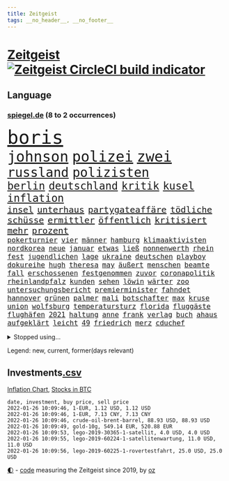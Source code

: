 ```yaml
---
title: Zeitgeist
tags: __no_header__, __no_footer__
---
```


# [Zeitgeist](https://oliz.io/zeitgeist/) [![Zeitgeist CircleCI build indicator](https://circleci.com/gh/ooz/zeitgeist.svg?style=shield)](https://circleci.com/gh/ooz/zeitgeist)

## Language

<h3><a href="https://www.spiegel.de" target="_blank">spiegel.de</a> (8 to 2 occurrences)</h3>
<p style="font-family:monospace">
<span style="font-size:32pt"><a href="news_links.html#boris" class="current">boris</a></span>
<br>
<span style="font-size:25pt"><a href="news_links.html#johnson" class="current">johnson</a></span>
<span style="font-size:25pt"><a href="news_links.html#polizei" class="current">polizei</a></span>
<span style="font-size:25pt"><a href="news_links.html#zwei" class="current">zwei</a></span>
<br>
<span style="font-size:22pt"><a href="news_links.html#russland" class="current">russland</a></span>
<span style="font-size:22pt"><a href="news_links.html#polizisten" class="current">polizisten</a></span>
<br>
<span style="font-size:18pt"><a href="news_links.html#berlin" class="current">berlin</a></span>
<span style="font-size:18pt"><a href="news_links.html#deutschland" class="current">deutschland</a></span>
<span style="font-size:18pt"><a href="news_links.html#kritik" class="current">kritik</a></span>
<span style="font-size:18pt"><a href="news_links.html#kusel" class="new">kusel</a></span>
<span style="font-size:18pt"><a href="news_links.html#inflation" class="current">inflation</a></span>
<br>
<span style="font-size:15pt"><a href="news_links.html#insel" class="current">insel</a></span>
<span style="font-size:15pt"><a href="news_links.html#unterhaus" class="current">unterhaus</a></span>
<span style="font-size:15pt"><a href="news_links.html#partygateaffäre" class="new">partygateaffäre</a></span>
<span style="font-size:15pt"><a href="news_links.html#tödliche" class="current">tödliche</a></span>
<span style="font-size:15pt"><a href="news_links.html#schüsse" class="current">schüsse</a></span>
<span style="font-size:15pt"><a href="news_links.html#ermittler" class="current">ermittler</a></span>
<span style="font-size:15pt"><a href="news_links.html#öffentlich" class="current">öffentlich</a></span>
<span style="font-size:15pt"><a href="news_links.html#kritisiert" class="current">kritisiert</a></span>
<span style="font-size:15pt"><a href="news_links.html#mehr" class="current">mehr</a></span>
<span style="font-size:15pt"><a href="news_links.html#prozent" class="current">prozent</a></span>
<br>
<span style="font-size:12pt"><a href="news_links.html#pokerturnier" class="new">pokerturnier</a></span>
<span style="font-size:12pt"><a href="news_links.html#vier" class="current">vier</a></span>
<span style="font-size:12pt"><a href="news_links.html#männer" class="current">männer</a></span>
<span style="font-size:12pt"><a href="news_links.html#hamburg" class="current">hamburg</a></span>
<span style="font-size:12pt"><a href="news_links.html#klimaaktivisten" class="current">klimaaktivisten</a></span>
<span style="font-size:12pt"><a href="news_links.html#nordkorea" class="current">nordkorea</a></span>
<span style="font-size:12pt"><a href="news_links.html#neue" class="current">neue</a></span>
<span style="font-size:12pt"><a href="news_links.html#januar" class="current">januar</a></span>
<span style="font-size:12pt"><a href="news_links.html#etwas" class="current">etwas</a></span>
<span style="font-size:12pt"><a href="news_links.html#ließ" class="current">ließ</a></span>
<span style="font-size:12pt"><a href="news_links.html#nonnenwerth" class="new">nonnenwerth</a></span>
<span style="font-size:12pt"><a href="news_links.html#rhein" class="current">rhein</a></span>
<span style="font-size:12pt"><a href="news_links.html#fest" class="current">fest</a></span>
<span style="font-size:12pt"><a href="news_links.html#jugendlichen" class="current">jugendlichen</a></span>
<span style="font-size:12pt"><a href="news_links.html#lage" class="current">lage</a></span>
<span style="font-size:12pt"><a href="news_links.html#ukraine" class="current">ukraine</a></span>
<span style="font-size:12pt"><a href="news_links.html#deutschen" class="current">deutschen</a></span>
<span style="font-size:12pt"><a href="news_links.html#playboy" class="new">playboy</a></span>
<span style="font-size:12pt"><a href="news_links.html#dokureihe" class="current">dokureihe</a></span>
<span style="font-size:12pt"><a href="news_links.html#hugh" class="new">hugh</a></span>
<span style="font-size:12pt"><a href="news_links.html#theresa" class="new">theresa</a></span>
<span style="font-size:12pt"><a href="news_links.html#may" class="current">may</a></span>
<span style="font-size:12pt"><a href="news_links.html#äußert" class="current">äußert</a></span>
<span style="font-size:12pt"><a href="news_links.html#menschen" class="current">menschen</a></span>
<span style="font-size:12pt"><a href="news_links.html#beamte" class="current">beamte</a></span>
<span style="font-size:12pt"><a href="news_links.html#fall" class="current">fall</a></span>
<span style="font-size:12pt"><a href="news_links.html#erschossenen" class="current">erschossenen</a></span>
<span style="font-size:12pt"><a href="news_links.html#festgenommen" class="current">festgenommen</a></span>
<span style="font-size:12pt"><a href="news_links.html#zuvor" class="current">zuvor</a></span>
<span style="font-size:12pt"><a href="news_links.html#coronapolitik" class="current">coronapolitik</a></span>
<span style="font-size:12pt"><a href="news_links.html#rheinlandpfalz" class="current">rheinlandpfalz</a></span>
<span style="font-size:12pt"><a href="news_links.html#kunden" class="current">kunden</a></span>
<span style="font-size:12pt"><a href="news_links.html#sehen" class="current">sehen</a></span>
<span style="font-size:12pt"><a href="news_links.html#löwin" class="new">löwin</a></span>
<span style="font-size:12pt"><a href="news_links.html#wärter" class="current">wärter</a></span>
<span style="font-size:12pt"><a href="news_links.html#zoo" class="current">zoo</a></span>
<span style="font-size:12pt"><a href="news_links.html#untersuchungsbericht" class="new">untersuchungsbericht</a></span>
<span style="font-size:12pt"><a href="news_links.html#premierminister" class="current">premierminister</a></span>
<span style="font-size:12pt"><a href="news_links.html#fahndet" class="current">fahndet</a></span>
<span style="font-size:12pt"><a href="news_links.html#hannover" class="current">hannover</a></span>
<span style="font-size:12pt"><a href="news_links.html#grünen" class="current">grünen</a></span>
<span style="font-size:12pt"><a href="news_links.html#palmer" class="current">palmer</a></span>
<span style="font-size:12pt"><a href="news_links.html#mali" class="current">mali</a></span>
<span style="font-size:12pt"><a href="news_links.html#botschafter" class="current">botschafter</a></span>
<span style="font-size:12pt"><a href="news_links.html#max" class="current">max</a></span>
<span style="font-size:12pt"><a href="news_links.html#kruse" class="new">kruse</a></span>
<span style="font-size:12pt"><a href="news_links.html#union" class="current">union</a></span>
<span style="font-size:12pt"><a href="news_links.html#wolfsburg" class="current">wolfsburg</a></span>
<span style="font-size:12pt"><a href="news_links.html#temperatursturz" class="new">temperatursturz</a></span>
<span style="font-size:12pt"><a href="news_links.html#florida" class="current">florida</a></span>
<span style="font-size:12pt"><a href="news_links.html#fluggäste" class="current">fluggäste</a></span>
<span style="font-size:12pt"><a href="news_links.html#flughäfen" class="new">flughäfen</a></span>
<span style="font-size:12pt"><a href="news_links.html#2021" class="current">2021</a></span>
<span style="font-size:12pt"><a href="news_links.html#haltung" class="current">haltung</a></span>
<span style="font-size:12pt"><a href="news_links.html#anne" class="current">anne</a></span>
<span style="font-size:12pt"><a href="news_links.html#frank" class="current">frank</a></span>
<span style="font-size:12pt"><a href="news_links.html#verlag" class="current">verlag</a></span>
<span style="font-size:12pt"><a href="news_links.html#buch" class="current">buch</a></span>
<span style="font-size:12pt"><a href="news_links.html#ahaus" class="new">ahaus</a></span>
<span style="font-size:12pt"><a href="news_links.html#aufgeklärt" class="current">aufgeklärt</a></span>
<span style="font-size:12pt"><a href="news_links.html#leicht" class="current">leicht</a></span>
<span style="font-size:12pt"><a href="news_links.html#49" class="current">49</a></span>
<span style="font-size:12pt"><a href="news_links.html#friedrich" class="current">friedrich</a></span>
<span style="font-size:12pt"><a href="news_links.html#merz" class="current">merz</a></span>
<span style="font-size:12pt"><a href="news_links.html#cduchef" class="current">cduchef</a></span>
</p>
<details>
<summary>Stopped using...</summary>
<p class="former" style="font-size:12pt">
flüchtlinge(467) aufeinander(466) lukaschenko(466) wein(466) erfahrung(465) korruption(465) normal(465) 150(464) april(464) erstaunlich(464) geschlagen(464) pause(464) philippinen(464) stimmt(464) vorstand(464) berichterstattung(463) ermöglicht(463) jan(463) software(463) verstöße(463) ziemlich(463) zuversicht(463) 16jährige(462) coronaimpfstoffe(462) demonstration(462) gewaltsam(462) intensivbetten(462) lastwagen(462) rettungsschiff(462) verpflichtet(462) ausgezeichnet(461) begeistern(461) bielefeld(461) locken(461) mannes(461) missachtet(461) polizist(461) reisende(461) serien(461) spielraum(461) sprang(461) vergangene(461) vermehrt(461) verriet(461) zunehmend(461) 50000(460) ausländische(460) befand(460) bewertet(460) bot(460) braun(460) dietmar(460) finanzaufsicht(460) formel(460) humor(460) infizierten(460) jüdische(460) konzept(460) live(460) rechtsextremisten(460) schwierigen(460) teslachef(460) umdenken(460) verwirrung(460) zunehmende(460) appelliert(459) ber(459) bernd(459) beschimpft(459) bittere(459) blickt(459) day(459) gipfel(459) keller(459) kontrolliert(459) lisa(459) lohnt(459) stolz(459) suchte(459) wütend(459) beschäftigten(458) florian(458) frühen(458) guter(458) nahmen(458) regisseurin(458) schweigen(458) terrormiliz(458) unmöglich(458) verzögert(458) who(458) zuerst(458) 2015(457) angespannt(457) aufnehmen(457) bahnhof(457) dementiert(457) englische(457) geheimnis(457) massenhaft(457) merkels(457) oberste(457) reform(457) rest(457) stets(457) wahlsieg(457) wälder(457) öffnen(457) attila(456) aufklären(456) bremst(456) ehren(456) einziges(456) enthüllt(456) hildmann(456) ifoinstitut(456) klubs(456) kriminellen(456) moderna(456) razzien(456) souverän(456) stoppte(456) verbringen(456) verzweiflung(456) weltwirtschaft(456) abwehr(455) bußgeld(455) coronaschnelltests(455) doku(455) maßnahme(455) meint(455) minute(455) überreste(455) abstimmen(454) abzug(454) argumente(454) ausreichend(454) coach(454) durchsuchungen(454) ermöglichen(454) finanziell(454) häufen(454) mitternacht(454) schulze(454) themen(454) fernen(453) maximal(453) on(453) passen(453) passieren(453) philip(453) spanischen(453) unterzeichnet(453) öffentlichkeit(453) meist(452) trennung(452) umgehend(452) voraus(452) bloß(451) feiertagen(451) geräte(451) gestritten(451) medikamente(451) virologen(451) 65(450) dürfe(450) gesprengt(450) verbessert(450) zählen(450) bewegen(449) big(449) geflogen(449) grundlage(449) männliche(449) nahezu(449) claudia(448) juni(448) anzeichen(447) büro(447) gebe(447) gerechnet(447) oppositionelle(447) sehnsucht(447) sendung(447) vorgaben(447) aufgegeben(446) dfbelf(446) enge(446) erwarten(446) gespalten(446) half(446) inszeniert(446) sinn(446) einnahmen(445) verfassung(445) e(444) kommentare(444) krawallen(444) biontech(443) fortgesetzt(443) haftbefehl(443) tragödie(443) wahren(443) zimmer(443) abkehr(442) band(442) bob(442) herr(442) liefen(442) nah(442) schumacher(442) überschritten(441) führenden(440) mick(440) mission(440) dran(439) engpässe(439) erfolgreichsten(439) euaustritt(439) sydney(439) vorgegangen(439) duisburg(438) fußballwm(438) geöffnet(438) motor(438) fliegt(437) iphone(437) vorteile(437) panik(436) beitrag(435) erwachsene(435) fürth(435) samstagmorgen(435) aufhalten(434) bremsen(434) limit(434) papier(434) stimmten(434) top(434) bangt(433) helge(433) heutigen(433) unterm(433) vorgeführt(433) abstieg(432) anlegen(432) bartsch(432) erfährt(432) gefühl(432) verfügbar(432) fertig(430) mitarbeiterin(430) abhängig(429) apps(429) praxis(429) brasilianische(428) klöckner(428) landwirtschaft(428) coronaauflagen(427) gesetzliche(426) nirgendwo(426) claus(423) kleinkind(423) angewiesen(418) spiegelredakteur(418) rückblick(416) coronaimpfungen(415) reportage(414) geflohen(410) klarheit(409) engen(408) nächstes(407) schweine(401) 85(400) aktionen(400) bist(399) häuslicher(399) psychischen(399) lockern(398) regimes(397) schwimmen(397) zweck(397) quadratmeter(396) ausgemacht(394) erzieher(392) last(391) billiger(390) gesundheitsministers(389) stiko(378) dürre(375) kuba(375) nordosten(375) dankt(374) übers(366) impft(361) niederländer(360) schlaf(357) jagt(354) amazons(350) fuhren(347) autobauer(346) homeschooling(344) gemüse(342) oberhaupt(337) bekannter(333) v(328) verlusten(327) containerschiff(326) kleinstadt(322) sahra(319) wagenknecht(319) josef(315) strich(313) begleitete(310) hilferuf(308) niemals(305) universitäten(303) happy(295) erlaubnis(291) henning(289) greenpeace(284) reisenden(283) mitverantwortlich(279) impfziel(278) fühle(271) geehrt(263) westlichen(263) fußballstar(261) ladesäulen(259) rückzahlung(259) umständen(258) umwelthilfe(258) reichtum(257) fußballnationalmannschaft(252) raúl(251) entschädigungen(250) forschende(250) durchsuchung(246) schwerste(243) handys(241) ungerecht(241) künstlichen(239) regierungskoalition(236) romane(236) badewanne(235) freigegeben(233) auszusetzen(232) dauerregen(231) psyche(230) radikalislamischen(229) 2008(228) tendenzen(228) vertrieben(228) jemanden(227) kohlekraftwerke(227) impfquoten(226) unglaublich(226) flohen(220) entstand(218) gesichtet(218) parlamentswahlen(218) impfskeptiker(217) laute(216) erlebnisse(215) konzepte(215) millionenstadt(214) echt(213) my(213) zuwanderung(213) fehlte(211) rohstoffe(211) 14jährige(209) bürgern(207) wagens(207) spaziergänger(206) geflüchtet(205) britta(203) spezialeinheit(203) aktueller(200) finder(200) andauernde(199) notwendig(199) arte(198) flüchtet(198) rereportage(198) hessische(196) getrieben(195) vollkommen(195) neumünster(194) gegenspieler(193) schlimmeres(192) besuchte(191) virologin(191) enttäuschte(190) friedensnobelpreisträger(188) bang(187) ausgerückt(186) tornado(186) gewartet(184) kolumnistin(184) verwenden(184) grenzkontrollen(182) gorillas(179) selbstmordanschlag(179) ralf(178) rechtens(178) bafin(177) komponist(177) lehrergewerkschaft(177) bedient(176) verunsichert(176) cartoonisten(175) luke(174) verstorben(174) operiert(173) vorfreude(173) dinner(172) eingefahren(172) elfjähriger(172) leblos(172) lied(172) ostseepipeline(172) perfekten(172) weltranglistenerste(172) zweijähriger(171) absitzen(170) verkehrssicherheit(170) wdr(170) gelaufen(167) oh(166) rohstoff(166) brasilianischen(165) inszenieren(165) zögert(165) usunternehmen(164) gelohnt(162) islamische(162) astronomie(161) erweisen(160) ahrtal(159) handelsverband(158) unterdrückung(158) akzeptiert(157) alaska(157) gerichts(157) romy(157) highlights(156) löwen(156) entlastung(155) syrische(153) versäumt(153) aspekte(152) nicole(151) besitzen(150) demonstrierten(150) genießt(150) meterhohe(149) vorrang(149) rätselhafte(148) bemerkbar(147) haas(146) lebenden(146) one(146) pfefferspray(146) 1992(145) simulieren(145) funktionierte(144) stonehenge(144) fahrerinnen(141) hartnäckig(141) längste(141) leib(140) waffengewalt(138) entfliehen(137) siegfried(137) verbrannt(137) 15jährigen(136) anlage(136) düpiert(136) moderner(136) realität(136) verteuern(136) bremse(135) geschenke(135) lieferprobleme(135) teuerste(135) vollen(135) neugeborenen(134) forschern(133) liebsten(133) gangs(132) großartig(132) händen(132) schürt(132) befürchtungen(131) größen(131) gesundheitswesen(130) manfred(130) bußgelder(129) dargestellt(129) antrieb(127) masters(127) mitmachen(127) überfahrt(127) nachmittag(126) olympique(126) gemeinschaft(125) samira(125) somalia(125) jonas(124) taxi(124) fahndung(123) hilfsorganisationen(123) oper(123) verwechselt(123) 97(122) hero(122) ingenieur(122) erreichte(121) 2gregeln(120) aufzugeben(120) delivery(120) stranden(120) angeführt(119) integration(118) müde(118) vollstreckt(118) ägäis(118) anrufen(117) enteignungen(117) lyon(117) wirbelsturm(117) abtreibungsrecht(116) fehleinschätzung(116) wiederholung(116) hauptrolle(114) mehrwertsteuer(114) offene(114) anheben(113) offensiv(113) hoffnungsträger(112) innensenator(112) coronainfektionszahlen(111) durchbrechen(111) samar(111) sima(111) epstein(110) erwirtschaftet(110) agenten(109) bürgerkriegs(109) koalitionsvertrag(109) mandela(109) na(109) umweltaktivisten(109) zuständigen(109) absteiger(108) krankenhauseinweisungen(108) newcastle(108) saudischen(108) südkoreas(108) überfallen(108) abgehalten(107) großbank(107) strategien(107) abgeschreckt(106) anton(106) aufregendes(106) dokumentiert(106) hierzulande(106) militärischer(106) pflegekraft(106) dschihadisten(105) ngo(105) wertet(105) weltraum(104) auflage(103) kursieren(103) satelliten(103) vornamen(103) 81jährige(102) kanarischen(102) verkehrspolitik(102) zürich(102) älteste(102) beliebtesten(101) demut(101) strategischen(101) solidarisch(100) umsonst(100) bewaffneter(99) cumbre(99) kleber(99) verpflichtend(99) vieja(99) hussein(97) kunstwerke(97) 15000(96) gezielte(96) kapitänin(96) mockridge(96) rucksack(96) berlinbrandenburg(95) beruhigen(95) geschäfts(95) ice(95) redet(95) xavier(95) englisch(94) hadern(94) jacqueline(94) rheinischen(94) direkte(93) fahrgäste(93) wanderers(93) batman(92) ferrari(92) inhalt(92) finanzmarkt(91) abrupt(90) globales(90) kaltem(90) maserati(90) schlafzimmer(90) schulunterricht(90) suggeriert(90) unschuld(90) verordnet(90) jahrhunderts(89) japanischer(89) kongo(89) menschenrechten(89) fdpvize(88) spdabgeordneten(88) inbetriebnahme(87) maxplanckinstitut(87) teller(87) follower(86) suga(86) wilde(86) coronavakzinen(85) fußfessel(85) gesellschaftliche(85) polizistinnen(85) provokationen(85) amtsmissbrauchs(84) arbeitskräften(84) geliehen(84) geltendes(84) schwächen(84) studiert(84) trapp(84) zinssatz(84) beifahrer(83) enthüllen(83) gaspreisen(83) kabinetts(83) stern(83) 3500(82) asylbewerber(82) gefängnissen(82) gemeindebund(82) knappheit(82) kommuniziert(82) oberfläche(82) havarie(81) shitstorm(81) zulauf(81) aromen(80) borchardt(80) exkanzler(80) genehmigte(80) meeresboden(80) sssiggi(80) ultrarechten(80) weißer(80) 46(79) argumenten(79) drohgebärden(79) footballcoach(79) lieferproblemen(79) rangnick(79) verkneifen(79) fahrlässige(78) finne(78) gil(78) ofarim(78) rücksicht(78) vulkangebiet(78) nbasaison(77) profifußballer(77) vertraulicher(77) ölkrise(77) bestimmen(76) grundsicherung(76) langjähriger(76) police(76) unwahrscheinlicher(76) wilhelm(76) wohnzimmer(76) zutaten(76) überrollt(76) alexanderplatz(75) bescherung(75) exweltmeister(75) grundsätzliche(75) halbwegs(75) herunter(75) iranischer(75) musikvideo(75) verläuft(75) beantwortet(74) cannabislegalisierung(74) dritter(74) machtmissbrauch(74) riesling(74) stabilem(74) ekstase(73) fahnder(73) flüchtige(73) geheimdienste(73) gerate(73) hde(73) raketenstart(73) routen(73) squid(73) beerdigt(72) bärbel(72) facebookinvestor(72) fahrzeugs(72) hungertod(72) obdachlose(72) reynolds(72) wiederholten(72) ambitionen(71) ansatz(71) bankenaufsicht(71) basketballliga(71) bestehe(71) farblich(71) hündin(71) leicester(71) mitreden(71) rotgelbgrün(71) santa(71) schicht(71) schränken(71) staatsfonds(71) südfranzösischen(71) tornados(71) xhamster(71) 30000(70) aaron(70) durcheinandergewirbelt(70) euland(70) handballbundesliga(70) stießen(70) christliche(69) euländer(69) kulinarisches(69) prodemokratischen(69) pubs(69) gewalttätigen(68) maestro(68) notrufs(68) systematischen(68) hector(67) mitschüler(67) versenkt(67) coachin(66) mitschnitt(66) nordamerikanische(66) sauerstoff(66) sudans(66) anzunehmen(65) cambridge(65) engere(65) hochschulgesetz(65) menschenrechtsorganisation(65) starquarterback(65) umweltschutzorganisation(65) verkleidet(65) verwahrloste(65) breitbandausbau(64) coronapatienten(64) fußballern(64) ines(64) rkizahlen(64) sabine(64) soziales(64) unterlassen(64) vortag(64) agieren(63) fantasie(63) geschwindigkeit(63) kaliforniens(63) 2100(62) beitreten(62) dichtete(62) puls(62) sozialverband(62) yvonne(62) überschaubar(62) checkliste(61) feiglinge(61) lampedusa(61) spiegelredakteure(61) weihnachtsgeschenk(61) wohnt(61) ausrufezeichen(60) feuerte(60) phasen(60) reparieren(60) schnellboot(60) superreichen(60) totimpfstoff(60) vegankoch(60) flamingo(59) prostitution(59) 60jährigen(58) hinsicht(58) jameswebbweltraumteleskop(58) plätze(58) schrittweise(58) topspieler(58) gewaltsamem(57) heiligabend(57) manchin(57) nordhessen(57) staatskasse(57) umgingen(57) verschärften(57) angespannten(56) dachverband(56) jahrzehnts(56) maskierte(56) sternen(56) wissenschaftsprojekte(56) übel(56) interaktiven(55) roberto(55) sauerland(55) schmutzigen(55) schwestern(55) sowjetischen(55) spiegelgespräch(55) abstürzte(54) beseitigt(54) blutige(54) bürgergeld(54) mitführen(54) porträt(54) apartheid(52) aufgespürt(52) befasst(52) gestiegene(52) minderjähriger(52) nelson(52) schrecklicher(52) verspätung(52) abeba(51) addis(51) atomkraftwerke(51) minnesota(51) outfit(51) äthiopische(51) rodgers(50) saisonniederlage(50) störender(50) amanda(49) denver(49) stadtpark(49) absperrung(48) disput(48) massenproteste(48) solch(48) verbraucherzentralen(48) vorstandschef(48) bestohlen(47) gesteckt(47) mache(47) notizen(47) stillen(47) überragt(47) außengrenzen(46) böllerverbot(46) dichter(46) eier(46) entziehen(46) kentucky(46) kursiert(46) pantanal(46) vollsperrung(46) 126(45) [podcast](45) gesetzgeber(45) joop(45) linksfraktionschef(45) schwelt(45) svenja(45) weltbesten(45) aktivistinnen(44) artenschutz(44) memorial(44) nouwen(44) recyceln(44) steuerdumping(44) verteilte(44) 300000(43) ausgeraubt(43) flüchtling(43) onlinespiel(43) verwandte(43) werkstätten(43) autounfällen(42) behält(42) dalian(42) dinosaurier(42) kubaner(42) manila(42) überraschten(42) alexa(41) getraut(41) mitleid(41) wiederherstellung(41) gefängnisse(40) jordanien(40) landkreise(40) mühe(40) sexhandels(40) wohlauf(40) überstunden(40) branchenverband(38) eingetreten(38) formel1saison(38) meteorologen(38) miss(38) skifahren(38) aussetzen(37) carlsen(37) ertrinken(37) künstlers(37) sagten(37) #metoo(36) amüsierte(36) eisiger(36) häusliche(36) kommunalpolitiker(36) ministerinnen(36) patel(36) priti(36) waffenruhe(36) ärztin(36) erwiesen(35) verschollen(35) dosen(34) güler(34) ikea(34) krankenpfleger(34) landeten(34) ministers(34) serap(34) verschiebung(34) versorgen(34) auftritts(33) durchgerechnet(33) finnland(33) fünfter(33) haftanstalten(33) halte(33) herrmann(33) leichenfund(33) liebesbeziehung(33) rassistisches(33) rechnungen(33) triageregelungen(33) abtrünnige(32) atomverhandlungen(32) charts(32) freispruch(32) gattin(32) partnerschaften(32) profisportler(32) tower(32) bestritt(31) bissigen(31) boll(31) hochansteckenden(31) klavier(31) kurden(31) kurdische(31) verunsichern(31) fußballspieler(30) gaming(30) interessierte(30) jahresrückblick(30) montgomery(30) omikronfälle(30) weltärztepräsident(30) faktor(29) fehlanzeige(29) flensburg(29) geahndet(29) keinesfalls(29) kulturwissenschaftler(29) lehrerverbände(29) planung(29) staatskassen(29) vermittelt(29) verzeihung(29) angepasst(28) außergewöhnlicher(28) christmas(28) identifizieren(28) riskiert(28) sekt(28) glinde(27) pflegerinnen(27) privatpersonen(27) rabatten(27) rutschig(27) starkwatzinger(27) tschentscher(27) verletzter(27) virusvariante(27) amnestie(26) betonte(26) einreisekontrollen(26) impfaktion(26) karibikinsel(26) rechenschaft(26) schläge(26) schönste(26) containern(25) dröge(25) kräftige(25) landesmedienanstalt(25) unsichtbaren(25) behaupten(24) natürlich(24) offenkundig(24) verkehrsunfälle(24) zettel(24) zweifelt(24) bemerkenswertes(23) landwirtschaftsminister(23) machtmissbrauchs(23) weihnachtsbaum(23) grenzort(22) juristin(22) milliardenschwere(22) nrwländerchef(22) telefonieren(22) wolverhampton(22) zurückzubekommen(22) überführt(22) bronze(21) model(21) personalien(21) sandra(21) stolpern(21) surfer(21) verschenken(21) angesagt(20) draisaitl(20) mount(20) schreckliches(20) uswestküste(20) beleidigende(19) chris(19) coronabeschlüsse(19) erobern(19) parallelwelt(19) schenken(19) thüringischen(19) ausgeräumt(18) beamter(18) begleiter(18) herausragenden(18) optimal(18) rügt(18) südfrankreich(18) weihnachtsmann(18) wissenschaftlerin(18) agrarminister(17) aussetzer(17) freundeskreis(17) steven(17) weihnachtsschmuck(17) bangladesch(16) besonderer(16) erspart(16) exklusiv(16) füllt(16) geschäften(16) keechant(16) kollege(16) netzbetreiber(16) sendungen(16) sewell(16) 50jähriger(15) anlauf(15) mast(15) moskauer(15) preissteigerungen(15) verlaufen(15) veröffentlichen(15) überstandener(15) 2977(14) auszahlen(14) beschwört(14) bewohnerinnen(14) drive(14) kultusministerkonferenz(14) mediatheken(14) spürte(14) weihnachtstage(14) anfänger(13) getreten(13) kehrtwende(13) nutzlos(13) oscars(13) pool(13) rentieren(13) ultimativen(13) ungemütliche(13) wunderwaffe(13) überdurchschnittlich(13) 1971(12) festtage(12) küken(12) reifen(12) senders(12) verneigt(12) zitat(12) öffnete(12) überließ(12) beliebter(11) blitzer(11) dauerfehde(11) flotte(11) home(11) kohlenmonoxid(11) missstände(11) rosenmontagszug(11) spinne(11) versinkt(11)
</p>
</details>
<p>Legend: <span class="new">new</span>, <span class="current">current</span>, <span class="former">former(days relevant)</span></p>

## Investments[.csv](investments.csv)

[Inflation Chart](https://inflationchart.com),
[Stocks in BTC](https://stonksinbtc.xyz/)

```
date, investment, buy price, sell price
2022-01-26 10:09:46, 1-EUR, 1.12 USD, 1.12 USD
2022-01-26 10:09:46, 1-EUR, 7.13 CNY, 7.13 CNY
2022-01-26 10:09:46, crude-oil-brent-barrel, 88.93 USD, 88.93 USD
2022-01-26 10:09:49, gold-10g, 549.14 EUR, 520.88 EUR
2022-01-26 10:09:53, lego-2019-30365-1-satellit, 4.0 USD, 4.0 USD
2022-01-26 10:09:55, lego-2019-60224-1-satellitenwartung, 11.0 USD, 11.0 USD
2022-01-26 10:09:56, lego-2019-60225-1-rovertestfahrt, 25.0 USD, 25.0 USD
```

<footer>
<a href="javascript:toggleTheme()" class="nav">🌓</a>
- <a href="https://github.com/ooz/zeitgeist">code</a> measuring the Zeitgeist since 2019, by <a href="https://oliz.io">oz</a>
</footer>
